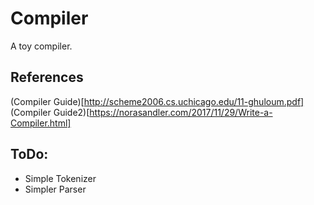 # Compiler
A toy compiler.
## References
(Compiler Guide)[http://scheme2006.cs.uchicago.edu/11-ghuloum.pdf]
(Compiler Guide2)[https://norasandler.com/2017/11/29/Write-a-Compiler.html]
## ToDo:
- Simple Tokenizer
- Simpler Parser
